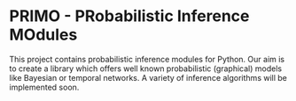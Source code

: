 PRIMO - PRobabilistic Inference MOdules
========

This project contains probabilistic inference modules for Python. Our aim is to create a library which offers well known
probabilistic (graphical) models like Bayesian or temporal networks.
A variety of inference algorithms will be implemented soon.
